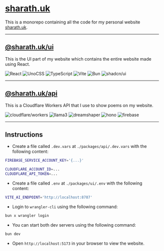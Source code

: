 # [sharath.uk](.)

This is a monorepo containing all the code for my personal website [sharath.uk](https://sharath.uk).

---

## [@sharath.uk/ui](./packages/ui)

This is the UI part of my website which contains the entire website made using React.

![React](https://img.shields.io/badge/React-18.2.0-71a6ba?style=for-the-badge&logo=react)
![UnoCSS](https://img.shields.io/badge/UnoCSS-0.58.5-white?style=for-the-badge&logo=unocss)
![TypeScript](https://img.shields.io/badge/TypeScript-5.3.3-4476c0?style=for-the-badge&logo=typescript)
![Vite](https://img.shields.io/badge/Vite-5.1.4-5d60a6?style=for-the-badge&logo=vite)
![Bun](https://img.shields.io/badge/Bun-1.1.4-f5f5f5?style=for-the-badge&logo=bun)
![shadcn/ui](https://img.shields.io/badge/shadcn-ui-000000?style=for-the-badge&logo=shadcnui)

---

## [@sharath.uk/api](./packages/api)

This is a Cloudflare Workers API that I use to show poems on my website.

![cloudflare/workers](https://img.shields.io/badge/Workers-000000?style=for-the-badge&logo=cloudflareworkers)
![llama3](https://img.shields.io/badge/LLAMA3-000000?style=for-the-badge&logo=meta)
![dreamshaper](https://img.shields.io/badge/DreamShaper-000000?style=for-the-badge&logo=imagedotsc)
![hono](https://img.shields.io/badge/hono-000000?style=for-the-badge&logo=hono)
![firebase](https://img.shields.io/badge/Firebase-000000?style=for-the-badge&logo=firebase)

---

## Instructions

- Create a file called `.dev.vars` at `./packages/api/.dev.vars` with the following content:

```sh
FIREBASE_SERVICE_ACCOUNT_KEY='{...}'

CLOUDFLARE_ACCOUNT_ID=...
CLOUDFLARE_API_TOKEN=...
```

- Create a file called `.env` at `./packages/ui/.env` with the following content:

```sh
VITE_AI_ENDPOINT='http://localhost:8787'
```

- Login to `wrangler-cli` using the following command:

```sh
bun x wrangler login
```

- You can start both dev servers using the following command:

```sh
bun dev
```

- Open `http://localhost:5173` in your browser to view the website.
